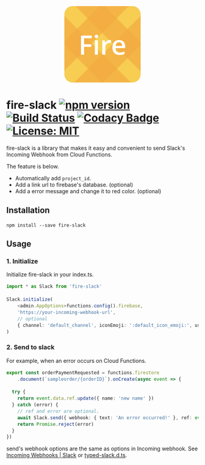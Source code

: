 <p align="center">
    <img src="https://raw.githubusercontent.com/starhoshi/fire-slack/master/docs/logo.png" width='200px' />
</p>

# fire-slack [![npm version](https://badge.fury.io/js/fire-slack.svg)](https://badge.fury.io/js/fire-slack) [![Build Status](https://travis-ci.org/starhoshi/fire-slack.svg?branch=master)](https://travis-ci.org/starhoshi/fire-slack) [![Codacy Badge](https://api.codacy.com/project/badge/Grade/18e7eb400ff544fb89a174782d60c531)](https://www.codacy.com/app/kensuke1751/fire-slack?utm_source=github.com&amp;utm_medium=referral&amp;utm_content=starhoshi/fire-slack&amp;utm_campaign=Badge_Grade) [![License: MIT](https://img.shields.io/badge/License-MIT-green.svg)](https://opensource.org/licenses/MIT)

fire-slack is a library that makes it easy and convenient to send Slack's Incoming Webhook from Cloud Functions.

The feature is below.

* Automatically add `project_id`.
* Add a link url to firebase's database. (optional)
* Add a error message and change it to red color. (optional)

## Installation

```
npm install --save fire-slack
```

## Usage

### 1. Initialize

Initialize fire-slack in your index.ts.

```ts
import * as Slack from 'fire-slack'

Slack.initialize(
    <admin.AppOptions>functions.config().firebase,
    'https://your-incoming-webhook-url',
    // optional
    { channel: 'default_channel', iconEmoji: ':default_icon_emoji:', username: 'default_username' } 
)
```

### 2. Send to slack

For example, when an error occurs on Cloud Functions.

```ts
export const orderPaymentRequested = functions.firestore
    .document(`sampleorder/{orderID}`).onCreate(async event => {

  try {
    return event.data.ref.update({ name: 'new name' })
  } catch (error) {
    // ref and error are optional.
    await Slack.send({ webhook: { text: 'An error occurred!' }, ref: event.data.ref, error: error })
    return Promise.reject(error)
  }
})
```

send's webhook options are the same as options in Incoming webhook.
See [Incoming Webhooks \| Slack](https://api.slack.com/incoming-webhooks) or [typed\-slack\.d\.ts](https://github.com/starhoshi/typed-slack/blob/master/out/typed-slack.d.ts).

